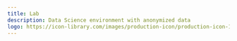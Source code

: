 ```yaml
---
title: Lab
description: Data Science environment with anonymized data
logo: https://icon-library.com/images/production-icon/production-icon-12.jpg
---
```

